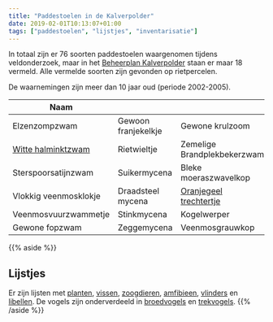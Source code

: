 ```yaml
---
title: "Paddestoelen in de Kalverpolder"
date: 2019-02-01T10:13:07+01:00
tags: ["paddestoelen", "lijstjes", "inventarisatie"]
---
```


In totaal zijn er 76 soorten paddestoelen waargenomen tijdens veldonderzoek, 
maar in het [Beheerplan Kalverpolder](https://www.vogelwachtzaanstreek.nl/werkgroepen/docs/beheerplan_kalverpolder.pdf) 
staan er maar 18 vermeld. Alle vermelde soorten zijn gevonden op rietpercelen.  

De waarnemingen zijn meer dan 10 jaar oud (periode 2002-2005).<!--more-->

Naam    |      |  &nbsp;
--------|------|------
Elzenzompzwam | Gewoon franjekelkje | Gewone krulzoom
[Witte halminktzwam](/blog/witte-halminktzwam) | Rietwieltje | Zemelige Brandplekbekerzwam 
Sterspoorsatijnzwam | Suikermycena | Bleke moeraszwavelkop
Vlokkig veenmosklokje | Draadsteel mycena | [Oranjegeel trechtertje](/blog/paddestoelen/)
Veenmosvuurzwammetje | Stinkmycena | Kogelwerper 
Gewone fopzwam | Zeggemycena | Veenmosgrauwkop



{{% aside %}}
## Lijstjes
Er zijn lijsten met [planten](/blog/planten-in-de-kalverpolder/), [vissen](/dieren/vissen-in-de-kalverpolder/), 
[zoogdieren](/dieren/zoogdieren-in-de-kalverpolder/), [amfibieen](/dieren/amfibieen-in-de-kalverpolder/), 
[vlinders](/dieren/vlinders-in-de-kalverpolder/) en [libellen](/dieren/libellen-in-de-kalverpolder/). 
De vogels zijn onderverdeeld in [broedvogels](/dieren/broedvogels-in-de-kalverpolder/) en [trekvogels](/dieren/trekvogels-in-de-kalverpolder/).
{{% /aside %}}